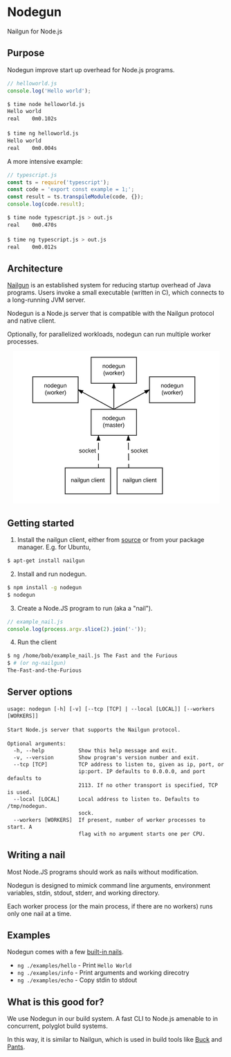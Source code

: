 # Nodegun

Nailgun for Node.js

## Purpose

Nodegun improve start up overhead for Node.js programs.

```js
// helloworld.js
console.log('Hello world');
```

```sh
$ time node helloworld.js
Hello world
real    0m0.102s

$ time ng helloworld.js
Hello world
real    0m0.004s
```

A more intensive example:

```js
// typescript.js
const ts = require('typescript');
const code = 'export const example = 1;';
const result = ts.transpileModule(code, {});
console.log(code.result);
```

```sh
$ time node typescript.js > out.js
real    0m0.470s

$ time ng typescript.js > out.js
real    0m0.012s
```

## Architecture

[Nailgun](http://www.martiansoftware.com/nailgun/) is an established system for reducing startup overhead of Java
programs. Users invoke a small executable (written in C), which connects to a long-running JVM server.

Nodegun is a Node.js server that is compatible with the Nailgun protocol and native client.

Optionally, for parallelized workloads, nodegun can run multiple worker processes.

<div style="text-align:center"><img src="architecture.png"></div>

## Getting started

1. Install the nailgun client, either from [source](https://github.com/martylamb/nailgun) or from your package manager. E.g. for Ubuntu,

```sh
$ apt-get install nailgun
```

2. Install and run nodegun.

```sh
$ npm install -g nodegun
$ nodegun
```

3. Create a Node.JS program to run (aka a "nail").

```js
// example_nail.js
console.log(process.argv.slice(2).join('-'));
```

4. Run the client 

```sh
$ ng /home/bob/example_nail.js The Fast and the Furious
$ # (or ng-nailgun)
The-Fast-and-the-Furious
```

## Server options

```
usage: nodegun [-h] [-v] [--tcp [TCP] | --local [LOCAL]] [--workers [WORKERS]]

Start Node.js server that supports the Nailgun protocol.

Optional arguments:
  -h, --help           Show this help message and exit.
  -v, --version        Show program's version number and exit.
  --tcp [TCP]          TCP address to listen to, given as ip, port, or 
                       ip:port. IP defaults to 0.0.0.0, and port defaults to 
                       2113. If no other transport is specified, TCP is used.
  --local [LOCAL]      Local address to listen to. Defaults to /tmp/nodegun.
                       sock.
  --workers [WORKERS]  If present, number of worker processes to start. A 
                       flag with no argument starts one per CPU.
```

## Writing a nail

Most Node.JS programs should work as nails without modification.

Nodegun is designed to mimick command line arguments, environment variables, stdin, stdout, stderr, and working
directory.

Each worker process (or the main process, if there are no workers) runs only one nail at a time.

## Examples

Nodegun comes with a few [built-in nails](examples/).

* `ng ./examples/hello` - Print `Hello World`
* `ng ./examples/info` - Print arguments and working direcotry
* `ng ./examples/echo` - Copy stdin to stdout


## What is this good for?

We use Nodegun in our build system. A fast CLI to Node.js amenable to in concurrent, polyglot build systems.

In this way, it is similar to Nailgun, which is used in build tools like [Buck](https://buckbuild.com/) and
[Pants](http://www.pantsbuild.org/).
